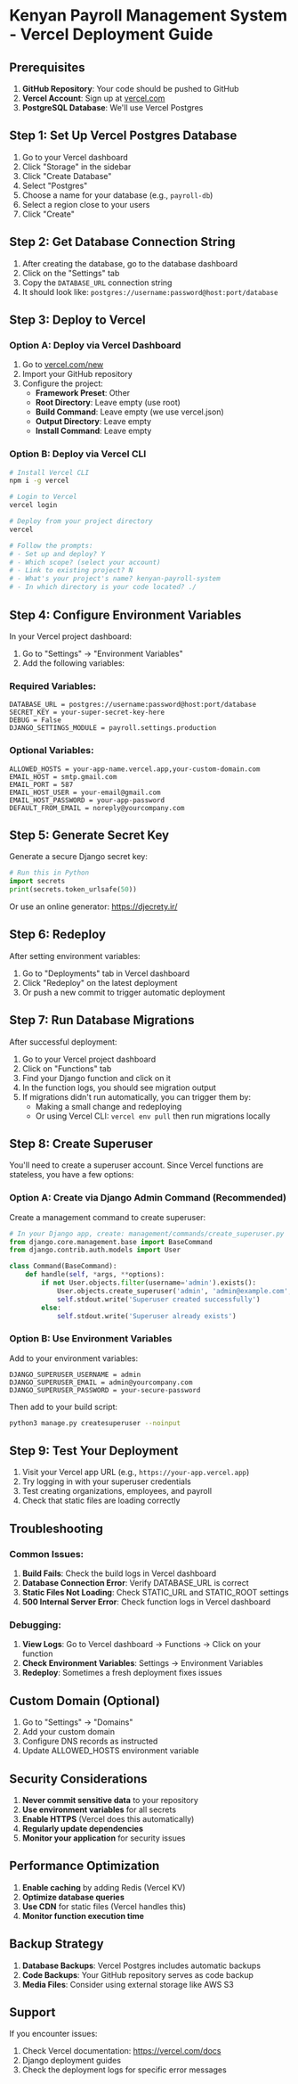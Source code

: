 # Kenyan Payroll Management System - Vercel Deployment Guide

## Prerequisites

1. **GitHub Repository**: Your code should be pushed to GitHub
2. **Vercel Account**: Sign up at [vercel.com](https://vercel.com)
3. **PostgreSQL Database**: We'll use Vercel Postgres

## Step 1: Set Up Vercel Postgres Database

1. Go to your Vercel dashboard
2. Click "Storage" in the sidebar
3. Click "Create Database"
4. Select "Postgres"
5. Choose a name for your database (e.g., `payroll-db`)
6. Select a region close to your users
7. Click "Create"

## Step 2: Get Database Connection String

1. After creating the database, go to the database dashboard
2. Click on the "Settings" tab
3. Copy the `DATABASE_URL` connection string
4. It should look like: `postgres://username:password@host:port/database`

## Step 3: Deploy to Vercel

### Option A: Deploy via Vercel Dashboard

1. Go to [vercel.com/new](https://vercel.com/new)
2. Import your GitHub repository
3. Configure the project:
   - **Framework Preset**: Other
   - **Root Directory**: Leave empty (use root)
   - **Build Command**: Leave empty (we use vercel.json)
   - **Output Directory**: Leave empty
   - **Install Command**: Leave empty

### Option B: Deploy via Vercel CLI

```bash
# Install Vercel CLI
npm i -g vercel

# Login to Vercel
vercel login

# Deploy from your project directory
vercel

# Follow the prompts:
# - Set up and deploy? Y
# - Which scope? (select your account)
# - Link to existing project? N
# - What's your project's name? kenyan-payroll-system
# - In which directory is your code located? ./
```

## Step 4: Configure Environment Variables

In your Vercel project dashboard:

1. Go to "Settings" → "Environment Variables"
2. Add the following variables:

### Required Variables:
```
DATABASE_URL = postgres://username:password@host:port/database
SECRET_KEY = your-super-secret-key-here
DEBUG = False
DJANGO_SETTINGS_MODULE = payroll.settings.production
```

### Optional Variables:
```
ALLOWED_HOSTS = your-app-name.vercel.app,your-custom-domain.com
EMAIL_HOST = smtp.gmail.com
EMAIL_PORT = 587
EMAIL_HOST_USER = your-email@gmail.com
EMAIL_HOST_PASSWORD = your-app-password
DEFAULT_FROM_EMAIL = noreply@yourcompany.com
```

## Step 5: Generate Secret Key

Generate a secure Django secret key:

```python
# Run this in Python
import secrets
print(secrets.token_urlsafe(50))
```

Or use an online generator: https://djecrety.ir/

## Step 6: Redeploy

After setting environment variables:

1. Go to "Deployments" tab in Vercel dashboard
2. Click "Redeploy" on the latest deployment
3. Or push a new commit to trigger automatic deployment

## Step 7: Run Database Migrations

After successful deployment:

1. Go to your Vercel project dashboard
2. Click on "Functions" tab
3. Find your Django function and click on it
4. In the function logs, you should see migration output
5. If migrations didn't run automatically, you can trigger them by:
   - Making a small change and redeploying
   - Or using Vercel CLI: `vercel env pull` then run migrations locally

## Step 8: Create Superuser

You'll need to create a superuser account. Since Vercel functions are stateless, you have a few options:

### Option A: Create via Django Admin Command (Recommended)

Create a management command to create superuser:

```python
# In your Django app, create: management/commands/create_superuser.py
from django.core.management.base import BaseCommand
from django.contrib.auth.models import User

class Command(BaseCommand):
    def handle(self, *args, **options):
        if not User.objects.filter(username='admin').exists():
            User.objects.create_superuser('admin', 'admin@example.com', 'your-secure-password')
            self.stdout.write('Superuser created successfully')
        else:
            self.stdout.write('Superuser already exists')
```

### Option B: Use Environment Variables

Add to your environment variables:
```
DJANGO_SUPERUSER_USERNAME = admin
DJANGO_SUPERUSER_EMAIL = admin@yourcompany.com
DJANGO_SUPERUSER_PASSWORD = your-secure-password
```

Then add to your build script:
```bash
python3 manage.py createsuperuser --noinput
```

## Step 9: Test Your Deployment

1. Visit your Vercel app URL (e.g., `https://your-app.vercel.app`)
2. Try logging in with your superuser credentials
3. Test creating organizations, employees, and payroll
4. Check that static files are loading correctly

## Troubleshooting

### Common Issues:

1. **Build Fails**: Check the build logs in Vercel dashboard
2. **Database Connection Error**: Verify DATABASE_URL is correct
3. **Static Files Not Loading**: Check STATIC_URL and STATIC_ROOT settings
4. **500 Internal Server Error**: Check function logs in Vercel dashboard

### Debugging:

1. **View Logs**: Go to Vercel dashboard → Functions → Click on your function
2. **Check Environment Variables**: Settings → Environment Variables
3. **Redeploy**: Sometimes a fresh deployment fixes issues

## Custom Domain (Optional)

1. Go to "Settings" → "Domains"
2. Add your custom domain
3. Configure DNS records as instructed
4. Update ALLOWED_HOSTS environment variable

## Security Considerations

1. **Never commit sensitive data** to your repository
2. **Use environment variables** for all secrets
3. **Enable HTTPS** (Vercel does this automatically)
4. **Regularly update dependencies**
5. **Monitor your application** for security issues

## Performance Optimization

1. **Enable caching** by adding Redis (Vercel KV)
2. **Optimize database queries** 
3. **Use CDN** for static files (Vercel handles this)
4. **Monitor function execution time**

## Backup Strategy

1. **Database Backups**: Vercel Postgres includes automatic backups
2. **Code Backups**: Your GitHub repository serves as code backup
3. **Media Files**: Consider using external storage like AWS S3

## Support

If you encounter issues:
1. Check Vercel documentation: https://vercel.com/docs
2. Django deployment guides
3. Check the deployment logs for specific error messages
